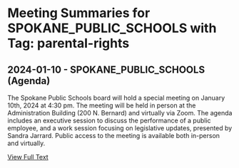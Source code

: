 # Meeting Summaries for SPOKANE_PUBLIC_SCHOOLS with Tag: parental-rights

## 2024-01-10 - SPOKANE_PUBLIC_SCHOOLS (Agenda)

The Spokane Public Schools board will hold a special meeting on January 10th, 2024 at 4:30 pm.  The meeting will be held in person at the Administration Building (200 N. Bernard) and virtually via Zoom. The agenda includes an executive session to discuss the performance of a public employee, and a work session focusing on legislative updates, presented by Sandra Jarrard. Public access to the meeting is available both in-person and virtually.

[View Full Text](https://raw.githubusercontent.com/civiclensllc/WashingtonStateSchoolBoardExplorer/refs/heads/main/data/countries/usa/states/wa/counties/spokane/school_boards/spokane_public_schools/2024/2024-01-10-agenda.txt)


